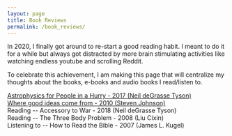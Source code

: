 ```yaml
---
layout: page
title: Book Reviews
permalink: /book_reviews/
---
```

In 2020, I finally got around to re-start a good reading habit. I meant to do it for a while but always got distracted by more brain stimulating activities like watching endless youtube and scrolling Reddit.

To celebrate this achievement, I am making this page that will centralize my thoughts about the books, e-books and audio books I read/listen to.

[Astrophysics for People in a Hurry - 2017 (Neil deGrasse Tyson)](/book/review/2020/05/10/astrophysics-for-people-in-a-hurry) <br/>
[Where good ideas come from - 2010 (Steven Johnson)](/book/review/2020/05/10/good-ideas) <br/>
Reading -- Accessory to War - 2018 (Neil deGrasse Tyson) <br/>
Reading -- The Three Body Problem - 2008 (Liu Cixin) <br/>
Listening to -- How to Read the Bible - 2007 (James L. Kugel) <br/>
